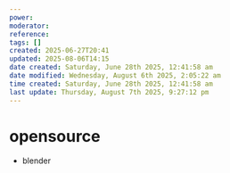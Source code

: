 ```yaml
---
power: 
moderator: 
reference: 
tags: []
created: 2025-06-27T20:41
updated: 2025-08-06T14:15
date created: Saturday, June 28th 2025, 12:41:58 am
date modified: Wednesday, August 6th 2025, 2:05:22 am
time created: Saturday, June 28th 2025, 12:41:58 am
last update: Thursday, August 7th 2025, 9:27:12 pm
---
```


# 
# opensource
- blender